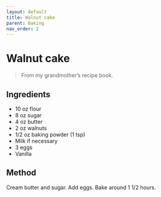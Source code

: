 ```yaml
---
layout: default
title: Walnut cake
parent: Baking
nav_order: 2
---
```


# Walnut cake

> From my grandmother’s recipe book.

## Ingredients

* 10 oz flour
* 8 oz sugar
* 4 oz butter
* 2 oz walnuts
* 1/2 oz baking powder (1 tsp)
* Milk if necessary
* 3 eggs
* Vanilla

## Method

Cream butter and sugar.
Add eggs.
Bake around 1 1/2 hours.
